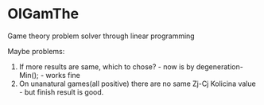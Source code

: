 # OIGamThe
Game theory problem solver through linear programming 

Maybe problems:
1) If more results are same, which to chose? - now is by degeneration-Min(); - works fine
2) On unanatural games(all positive) there are no same Zj-Cj Kolicina value - but finish result is good.
